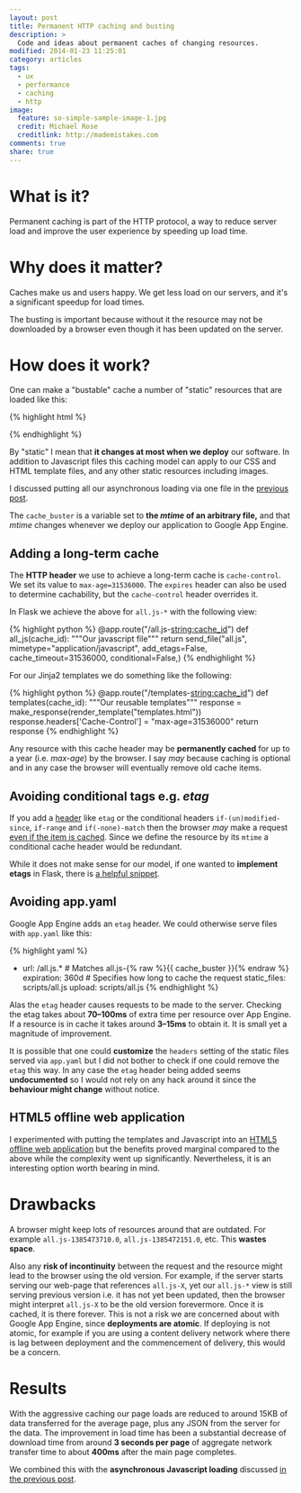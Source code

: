 ```yaml
---
layout: post
title: Permanent HTTP caching and busting
description: >
  Code and ideas about permanent caches of changing resources.
modified: 2014-01-23 11:25:01
category: articles
tags:
  - ux
  - performance
  - caching
  - http
image:
  feature: so-simple-sample-image-1.jpg
  credit: Michael Rose
  creditlink: http://mademistakes.com
comments: true
share: true
---
```


# What is it?

Permanent caching is part of the HTTP protocol, a way to reduce server load and improve the user experience by speeding up load time.

# Why does it matter?

Caches make us and users happy. We get less load on our servers, and it's a significant speedup for load times.

The busting is important because without it the resource may not be downloaded by a browser even though it has been updated on the server.

# How does it work?

One can make a "bustable" cache a number of "static" resources that are loaded like this:

{% highlight html %}
<script async src='/all.js-{% raw %}{{ cache_buster }}{% endraw %}'></script>
{% endhighlight %}

By "static" I mean that **it changes at most when we deploy** our software. In addition to Javascript files this caching model can apply to our CSS and HTML template files, and any other static resources including images.

I discussed putting all our asynchronous loading via one file in the [previous post](/articles/making-everything-async/).

The `cache_buster` is a variable set to **the *mtime* of an arbitrary file,** and that *mtime* changes whenever we deploy our application to Google App Engine.

## Adding a long-term cache

The **HTTP header** we use to achieve a long-term cache is `cache-control`. We set its value to `max-age=31536000`. The `expires` header can also be used to
determine cachability, but the `cache-control` header overrides it.

In Flask we achieve the above for `all.js-*` with the following view:

{% highlight python %}
    @app.route("/all.js-<string:cache_id>")
    def all_js(cache_id):
        """Our javascript file"""
        return send_file("all.js",
                         mimetype="application/javascript",
                         add_etags=False,
                         cache_timeout=31536000,
                         conditional=False,)
{% endhighlight %}

For our Jinja2 templates we do something like the following:

{% highlight python %}
    @app.route("/templates-<string:cache_id>")
    def templates(cache_id):
        """Our reusable templates"""
        response = make_response(render_template("templates.html"))
        response.headers['Cache-Control'] = "max-age=31536000"
        return response
{% endhighlight %}

Any resource with this cache header may be **permanently cached** for up to a year (i.e. *max-age*) by the browser. I say *may* because caching is optional and in any case the browser will eventually remove old cache items.

## Avoiding conditional tags e.g. *etag*

If you add a [header](http://www.w3.org/Protocols/rfc2616/rfc2616-sec14.html) like `etag` or the conditional headers `if-(un)modified-since`, `if-range` and `if(-none)-match` then the browser *may* make a request [even if the item is cached](http://stackoverflow.com/questions/499966). Since we define the resource by its `mtime` a conditional cache header would be redundant.

While it does not make sense for our model, if one wanted to **implement etags** in Flask, there is [a helpful snippet](http://flask.pocoo.org/snippets/95/).

## Avoiding app.yaml

Google App Engine adds an `etag` header. We could otherwise serve files with `app.yaml` like this:

{% highlight yaml %}
- url: /all.js.*       # Matches all.js-{% raw %}{{ cache_buster }}{% endraw %}
  expiration: 360d     # Specifies how long to cache the request
  static_files: scripts/all.js
  upload: scripts/all.js
{% endhighlight %}

Alas the `etag` header causes requests to be made to the server. Checking the etag takes about **70–100ms** of extra time per resource over App Engine. If a resource is in cache it takes around **3–15ms** to obtain it. It is small yet a magnitude of improvement.

It is possible that one could **customize** the `headers` setting of the static files served via `app.yaml` but I did not bother to check if one could remove the `etag` this way. In any case the `etag` header being added seems **undocumented** so I would not rely on any hack around it since the **behaviour might change** without notice.

## HTML5 offline web application

I experimented with putting the templates and Javascript into an [HTML5 offline web application](http://diveintohtml5.info/offline.html) but the benefits proved marginal compared to the above while the complexity went up significantly. Nevertheless, it is an interesting option worth bearing in mind.

# Drawbacks

A browser might keep lots of resources around that are outdated. For example
`all.js-1385473710.0`, `all.js-1385472151.0`, etc. This **wastes space**.

Also any **risk of incontinuity** between the request and the resource might
lead to the browser using the old version. For example, if the server starts
serving our web-page that references `all.js-X`, yet our `all.js-*` view is
still serving previous version i.e. it has not yet been updated, then the
browser might interpret `all.js-X` to be the old version forevermore. Once it is cached, it is there forever. This is not a risk we are concerned about with Google App Engine, since **deployments are atomic**. If deploying is not atomic, for example if you are using a content delivery network where there is lag between deployment and the commencement of delivery, this would be a concern.

# Results

With the aggressive caching our page loads are reduced to around 15KB of data transferred for the average page, plus any JSON from the server for the data. The improvement in load time has been a substantial decrease of download time from around **3 seconds per page** of aggregate network transfer time to about **400ms** after the main page completes.

We combined this with the **asynchronous Javascript loading** discussed [in the previous post](/articles/making-everything-async/).
